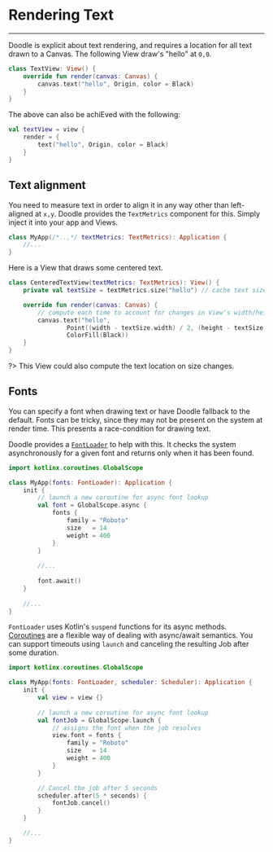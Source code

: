 # Rendering Text
----------------

Doodle is explicit about text rendering, and requires a location for all text drawn to a Canvas. The following View draw's "hello" at `0,0`.

```kotlin
class TextView: View() {
    override fun render(canvas: Canvas) {
        canvas.text("hello", Origin, color = Black)
    }
}
```

The above can also be achiEved with the following:

```kotlin
val textView = view {
    render = {
        text("hello", Origin, color = Black)
    }
}
```

## Text alignment

You need to measure text in order to align it in any way other than left-aligned at `x,y`. Doodle provides
the `TextMetrics` component for this. Simply inject it into your app and Views. 

```kotlin
class MyApp(/*..,*/ textMetrics: TextMetrics): Application {
    //...
}
```

Here is a View that draws some centered text.

```kotlin
class CenteredTextView(textMetrics: TextMetrics): View() {
    private val textSize = textMetrics.size("hello") // cache text size

    override fun render(canvas: Canvas) {
        // compute each time to account for changes in View's width/height
        canvas.text("hello",
                Point((width - textSize.width) / 2, (height - textSize.height) / 2),
                ColorFill(Black))
    }
}
```
?> This View could also compute the text location on size changes.

## Fonts

You can specify a font when drawing text or have Doodle fallback to the default. Fonts can be tricky, since
they may not be present on the system at render time. This presents a race-condition for drawing text.

Doodle provides a [`FontLoader`](https://github.com/nacular/doodle/blob/master/Core/src/commonMain/kotlin/io/nacular/doodle/drawing/FontLoader.kt#L18)
to help with this. It checks the system asynchronously for a given font and returns only when it has been found.

```kotlin
import kotlinx.coroutines.GlobalScope

class MyApp(fonts: FontLoader): Application {
    init {
        // launch a new coroutine for async font lookup
        val font = GlobalScope.async {
            fonts {
                family = "Roboto"
                size   = 14
                weight = 400
            }
        }
        
        //...
        
        font.await()
    }
    
    //...
}
```

`FontLoader` uses Kotlin's `suspend` functions for its async methods. [Coroutines](https://kotlinlang.org/docs/reference/coroutines-overview.html)
are a flexible way of dealing with async/await semantics. You can support timeouts using `launch` and canceling the resulting Job
after some duration.

```kotlin
import kotlinx.coroutines.GlobalScope

class MyApp(fonts: FontLoader, scheduler: Scheduler): Application {
    init {
        val view = view {}
        
        // launch a new coroutine for async font lookup
        val fontJob = GlobalScope.launch {
            // assigns the font when the job resolves
            view.font = fonts {
                family = "Roboto"
                size   = 14
                weight = 400
            }
        }

        // Cancel the job after 5 seconds
        scheduler.after(5 * seconds) {
            fontJob.cancel()
        }
    }

    //...
}
```